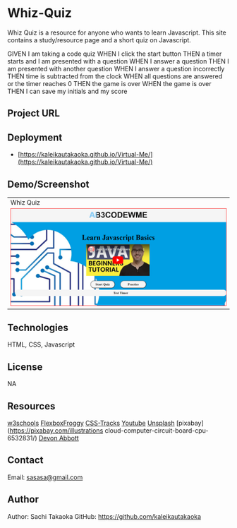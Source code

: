 # Whiz-Quiz
Whiz Quiz is a resource for anyone who wants to learn Javascript. This site contains a study/resource page and a short quiz on Javascript.

GIVEN I am taking a code quiz
WHEN I click the start button
THEN a timer starts and I am presented with a question
WHEN I answer a question
THEN I am presented with another question
WHEN I answer a question incorrectly
THEN time is subtracted from the clock
WHEN all questions are answered or the timer reaches 0
THEN the game is over
WHEN the game is over
THEN I can save my initials and my score

## Project URL

## Deployment

- [https://kaleikautakaoka.github.io/Virtual-Me/](https://kaleikautakaoka.github.io/Virtual-Me/)

## Demo/Screenshot

<table>
<tr>
<td>Whiz Quiz</td>
</tr>
<tr>
<td><img src="./assets/images/AB3.png" alt="screenshot of webpage"></td>
</tr>
</table>

## Technologies

HTML, CSS, Javascript

## License

NA

## Resources

[w3schools](https://www.w3schools.com/)
[FlexboxFroggy](https://flexboxfroggy.com/)
[CSS-Tracks](https://css-tricks.com/)
[Youtube](https://www.youtube.com/watch?v=1Rs2ND1ryYc)
[Unsplash](https://unsplash.com/s/photos/hero-header)
[pixabay](https://pixabay.com/illustrations
cloud-computer-circuit-board-cpu-6532831/)
[Devon Abbott](http://dabbott.github.io/javascript-playgrounds/)

## Contact

Email: sasasa@gmail.com

## Author

Author: Sachi Takaoka
GitHub: <https://github.com/kaleikautakaoka>

